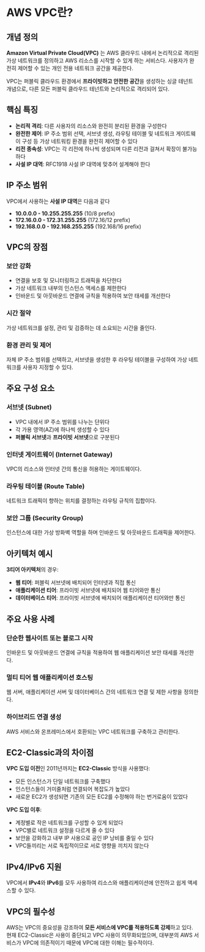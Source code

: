 # AWS VPC란?

## 개념 정의
**Amazon Virtual Private Cloud(VPC)** 는 AWS 클라우드 내에서 논리적으로 격리된 가상 네트워크를 정의하고 AWS 리소스를 시작할 수 있게 하는 서비스다. 사용자가 완전히 제어할 수 있는 개인 전용 네트워크 공간을 제공한다.

VPC는 퍼블릭 클라우드 환경에서 **프라이빗하고 안전한 공간**을 생성하는 싱글 테넌트 개념으로, 다른 모든 퍼블릭 클라우드 테넌트와 논리적으로 격리되어 있다.

## 핵심 특징
- **논리적 격리**: 다른 사용자의 리소스와 완전히 분리된 환경을 구성한다
- **완전한 제어**: IP 주소 범위 선택, 서브넷 생성, 라우팅 테이블 및 네트워크 게이트웨이 구성 등 가상 네트워킹 환경을 완전히 제어할 수 있다
- **리전 종속성**: VPC는 각 리전에 하나씩 생성되며 다른 리전과 걸쳐서 확장이 불가능하다
- **사설 IP 대역**: RFC1918 사설 IP 대역에 맞추어 설계해야 한다

## IP 주소 범위
VPC에서 사용하는 **사설 IP 대역**은 다음과 같다
- **10.0.0.0 - 10.255.255.255** (10/8 prefix)
- **172.16.0.0 - 172.31.255.255** (172.16/12 prefix)
- **192.168.0.0 - 192.168.255.255** (192.168/16 prefix)

## VPC의 장점
### 보안 강화
- 연결을 보호 및 모니터링하고 트래픽을 차단한다
- 가상 네트워크 내부의 인스턴스 액세스를 제한한다
- 인바운드 및 아웃바운드 연결에 규칙을 적용하여 보안 태세를 개선한다

### 시간 절약
가상 네트워크를 설정, 관리 및 검증하는 데 소요되는 시간을 줄인다.

### 환경 관리 및 제어
자체 IP 주소 범위를 선택하고, 서브넷을 생성한 후 라우팅 테이블을 구성하여 가상 네트워크를 사용자 지정할 수 있다.

## 주요 구성 요소
### 서브넷 (Subnet)
- VPC 내에서 IP 주소 범위를 나누는 단위다
- 각 가용 영역(AZ)에 하나씩 생성할 수 있다
- **퍼블릭 서브넷**과 **프라이빗 서브넷**으로 구분된다

### 인터넷 게이트웨이 (Internet Gateway)
VPC의 리소스와 인터넷 간의 통신을 허용하는 게이트웨이다.

### 라우팅 테이블 (Route Table)
네트워크 트래픽이 향하는 위치를 결정하는 라우팅 규칙의 집합이다.

### 보안 그룹 (Security Group)
인스턴스에 대한 가상 방화벽 역할을 하며 인바운드 및 아웃바운드 트래픽을 제어한다.

## 아키텍처 예시
**3티어 아키텍처**의 경우:
- **웹 티어**: 퍼블릭 서브넷에 배치되어 인터넷과 직접 통신
- **애플리케이션 티어**: 프라이빗 서브넷에 배치되어 웹 티어와만 통신
- **데이터베이스 티어**: 프라이빗 서브넷에 배치되어 애플리케이션 티어와만 통신

## 주요 사용 사례
### 단순한 웹사이트 또는 블로그 시작
인바운드 및 아웃바운드 연결에 규칙을 적용하여 웹 애플리케이션 보안 태세를 개선한다.

### 멀티 티어 웹 애플리케이션 호스팅
웹 서버, 애플리케이션 서버 및 데이터베이스 간의 네트워크 연결 및 제한 사항을 정의한다.

### 하이브리드 연결 생성
AWS 서비스와 온프레미스에서 호환되는 VPC 네트워크를 구축하고 관리한다.

## EC2-Classic과의 차이점
**VPC 도입 이전**인 2011년까지는 **EC2-Classic** 방식을 사용했다:
- 모든 인스턴스가 단일 네트워크를 구축했다
- 인스턴스들이 거미줄처럼 연결되어 복잡도가 높았다
- 새로운 EC2가 생성되면 기존의 모든 EC2를 수정해야 하는 번거로움이 있었다

**VPC 도입 이후**:
- 계정별로 작은 네트워크를 구성할 수 있게 되었다
- VPC별로 네트워크 설정을 다르게 줄 수 있다
- 보안을 강화하고 내부 IP 사용으로 공인 IP 낭비를 줄일 수 있다
- VPC들끼리는 서로 독립적이므로 서로 영향을 끼치지 않는다

## IPv4/IPv6 지원
VPC에서 **IPv4**와 **IPv6**를 모두 사용하여 리소스와 애플리케이션에 안전하고 쉽게 액세스할 수 있다.

## VPC의 필수성
AWS는 VPC의 중요성을 강조하여 **모든 서비스에 VPC를 적용하도록 강제**하고 있다. 현재 EC2-Classic은 사용이 중단되고 VPC 사용이 의무화되었으며, 대부분의 AWS 서비스가 VPC에 의존적이기 때문에 VPC에 대한 이해는 필수적이다.
